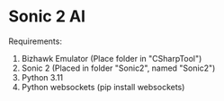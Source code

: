 # Sonic 2 AI

Requirements:

1. Bizhawk Emulator (Place folder in "CSharpTool")
2. Sonic 2 (Placed in folder "Sonic2", named "Sonic2")
3. Python 3.11
4. Python websockets (pip install websockets)